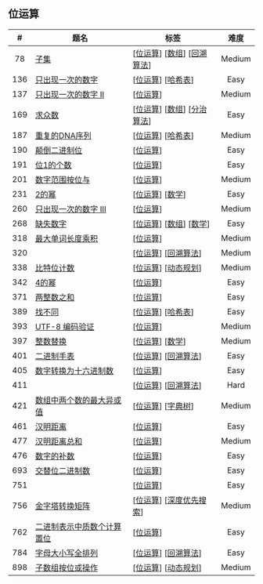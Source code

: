 <!--|This file generated by command(leetcode tag); DO NOT EDIT.            |-->
<!--+----------------------------------------------------------------------+-->
<!--|@author    Openset <openset.wang@gmail.com>                           |-->
<!--|@link      https://github.com/openset                                 |-->
<!--|@home      https://github.com/openset/leetcode                        |-->
<!--+----------------------------------------------------------------------+-->

## 位运算

| # | 题名 | 标签 | 难度 |
| :-: | - | - | :-: |
| 78 | [子集](https://github.com/openset/leetcode/tree/master/problems/subsets) | [[位运算](https://github.com/openset/leetcode/tree/master/tag/bit-manipulation)] [[数组](https://github.com/openset/leetcode/tree/master/tag/array)] [[回溯算法](https://github.com/openset/leetcode/tree/master/tag/backtracking)]  | Medium |
| 136 | [只出现一次的数字](https://github.com/openset/leetcode/tree/master/problems/single-number) | [[位运算](https://github.com/openset/leetcode/tree/master/tag/bit-manipulation)] [[哈希表](https://github.com/openset/leetcode/tree/master/tag/hash-table)]  | Easy |
| 137 | [只出现一次的数字 II](https://github.com/openset/leetcode/tree/master/problems/single-number-ii) | [[位运算](https://github.com/openset/leetcode/tree/master/tag/bit-manipulation)]  | Medium |
| 169 | [求众数](https://github.com/openset/leetcode/tree/master/problems/majority-element) | [[位运算](https://github.com/openset/leetcode/tree/master/tag/bit-manipulation)] [[数组](https://github.com/openset/leetcode/tree/master/tag/array)] [[分治算法](https://github.com/openset/leetcode/tree/master/tag/divide-and-conquer)]  | Easy |
| 187 | [重复的DNA序列](https://github.com/openset/leetcode/tree/master/problems/repeated-dna-sequences) | [[位运算](https://github.com/openset/leetcode/tree/master/tag/bit-manipulation)] [[哈希表](https://github.com/openset/leetcode/tree/master/tag/hash-table)]  | Medium |
| 190 | [颠倒二进制位](https://github.com/openset/leetcode/tree/master/problems/reverse-bits) | [[位运算](https://github.com/openset/leetcode/tree/master/tag/bit-manipulation)]  | Easy |
| 191 | [位1的个数](https://github.com/openset/leetcode/tree/master/problems/number-of-1-bits) | [[位运算](https://github.com/openset/leetcode/tree/master/tag/bit-manipulation)]  | Easy |
| 201 | [数字范围按位与](https://github.com/openset/leetcode/tree/master/problems/bitwise-and-of-numbers-range) | [[位运算](https://github.com/openset/leetcode/tree/master/tag/bit-manipulation)]  | Medium |
| 231 | [2的幂](https://github.com/openset/leetcode/tree/master/problems/power-of-two) | [[位运算](https://github.com/openset/leetcode/tree/master/tag/bit-manipulation)] [[数学](https://github.com/openset/leetcode/tree/master/tag/math)]  | Easy |
| 260 | [只出现一次的数字 III](https://github.com/openset/leetcode/tree/master/problems/single-number-iii) | [[位运算](https://github.com/openset/leetcode/tree/master/tag/bit-manipulation)]  | Medium |
| 268 | [缺失数字](https://github.com/openset/leetcode/tree/master/problems/missing-number) | [[位运算](https://github.com/openset/leetcode/tree/master/tag/bit-manipulation)] [[数组](https://github.com/openset/leetcode/tree/master/tag/array)] [[数学](https://github.com/openset/leetcode/tree/master/tag/math)]  | Easy |
| 318 | [最大单词长度乘积](https://github.com/openset/leetcode/tree/master/problems/maximum-product-of-word-lengths) | [[位运算](https://github.com/openset/leetcode/tree/master/tag/bit-manipulation)]  | Medium |
| 320 | [](https://github.com/openset/leetcode/tree/master/problems/generalized-abbreviation) | [[位运算](https://github.com/openset/leetcode/tree/master/tag/bit-manipulation)] [[回溯算法](https://github.com/openset/leetcode/tree/master/tag/backtracking)]  | Medium |
| 338 | [比特位计数](https://github.com/openset/leetcode/tree/master/problems/counting-bits) | [[位运算](https://github.com/openset/leetcode/tree/master/tag/bit-manipulation)] [[动态规划](https://github.com/openset/leetcode/tree/master/tag/dynamic-programming)]  | Medium |
| 342 | [4的幂](https://github.com/openset/leetcode/tree/master/problems/power-of-four) | [[位运算](https://github.com/openset/leetcode/tree/master/tag/bit-manipulation)]  | Easy |
| 371 | [两整数之和](https://github.com/openset/leetcode/tree/master/problems/sum-of-two-integers) | [[位运算](https://github.com/openset/leetcode/tree/master/tag/bit-manipulation)]  | Easy |
| 389 | [找不同](https://github.com/openset/leetcode/tree/master/problems/find-the-difference) | [[位运算](https://github.com/openset/leetcode/tree/master/tag/bit-manipulation)] [[哈希表](https://github.com/openset/leetcode/tree/master/tag/hash-table)]  | Easy |
| 393 | [UTF-8 编码验证](https://github.com/openset/leetcode/tree/master/problems/utf-8-validation) | [[位运算](https://github.com/openset/leetcode/tree/master/tag/bit-manipulation)]  | Medium |
| 397 | [整数替换](https://github.com/openset/leetcode/tree/master/problems/integer-replacement) | [[位运算](https://github.com/openset/leetcode/tree/master/tag/bit-manipulation)] [[数学](https://github.com/openset/leetcode/tree/master/tag/math)]  | Medium |
| 401 | [二进制手表](https://github.com/openset/leetcode/tree/master/problems/binary-watch) | [[位运算](https://github.com/openset/leetcode/tree/master/tag/bit-manipulation)] [[回溯算法](https://github.com/openset/leetcode/tree/master/tag/backtracking)]  | Easy |
| 405 | [数字转换为十六进制数](https://github.com/openset/leetcode/tree/master/problems/convert-a-number-to-hexadecimal) | [[位运算](https://github.com/openset/leetcode/tree/master/tag/bit-manipulation)]  | Easy |
| 411 | [](https://github.com/openset/leetcode/tree/master/problems/minimum-unique-word-abbreviation) | [[位运算](https://github.com/openset/leetcode/tree/master/tag/bit-manipulation)] [[回溯算法](https://github.com/openset/leetcode/tree/master/tag/backtracking)]  | Hard |
| 421 | [数组中两个数的最大异或值](https://github.com/openset/leetcode/tree/master/problems/maximum-xor-of-two-numbers-in-an-array) | [[位运算](https://github.com/openset/leetcode/tree/master/tag/bit-manipulation)] [[字典树](https://github.com/openset/leetcode/tree/master/tag/trie)]  | Medium |
| 461 | [汉明距离](https://github.com/openset/leetcode/tree/master/problems/hamming-distance) | [[位运算](https://github.com/openset/leetcode/tree/master/tag/bit-manipulation)]  | Easy |
| 477 | [汉明距离总和](https://github.com/openset/leetcode/tree/master/problems/total-hamming-distance) | [[位运算](https://github.com/openset/leetcode/tree/master/tag/bit-manipulation)]  | Medium |
| 476 | [数字的补数](https://github.com/openset/leetcode/tree/master/problems/number-complement) | [[位运算](https://github.com/openset/leetcode/tree/master/tag/bit-manipulation)]  | Easy |
| 693 | [交替位二进制数](https://github.com/openset/leetcode/tree/master/problems/binary-number-with-alternating-bits) | [[位运算](https://github.com/openset/leetcode/tree/master/tag/bit-manipulation)]  | Easy |
| 751 | [](https://github.com/openset/leetcode/tree/master/problems/ip-to-cidr) | [[位运算](https://github.com/openset/leetcode/tree/master/tag/bit-manipulation)]  | Easy |
| 756 | [金字塔转换矩阵](https://github.com/openset/leetcode/tree/master/problems/pyramid-transition-matrix) | [[位运算](https://github.com/openset/leetcode/tree/master/tag/bit-manipulation)] [[深度优先搜索](https://github.com/openset/leetcode/tree/master/tag/depth-first-search)]  | Medium |
| 762 | [二进制表示中质数个计算置位](https://github.com/openset/leetcode/tree/master/problems/prime-number-of-set-bits-in-binary-representation) | [[位运算](https://github.com/openset/leetcode/tree/master/tag/bit-manipulation)]  | Easy |
| 784 | [字母大小写全排列](https://github.com/openset/leetcode/tree/master/problems/letter-case-permutation) | [[位运算](https://github.com/openset/leetcode/tree/master/tag/bit-manipulation)] [[回溯算法](https://github.com/openset/leetcode/tree/master/tag/backtracking)]  | Easy |
| 898 | [子数组按位或操作](https://github.com/openset/leetcode/tree/master/problems/bitwise-ors-of-subarrays) | [[位运算](https://github.com/openset/leetcode/tree/master/tag/bit-manipulation)] [[动态规划](https://github.com/openset/leetcode/tree/master/tag/dynamic-programming)]  | Medium |
